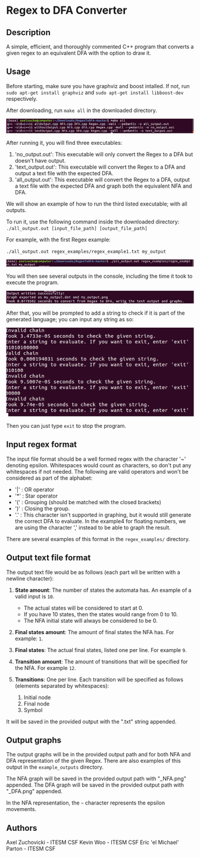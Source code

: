 # Regex to DFA Converter

## Description

A simple, efficient, and thoroughly commented C++ program that converts a given regex to an equivalent DFA with the option to draw it.

## Usage

Before starting, make sure you have graphviz and boost intalled.  If not, run `sudo apt-get install graphviz` and `sudo apt-get install libboost-dev` respectively.

After downloading, run `make all` in the downloaded directory.

![alt text](README_images/make.png)

After running it, you will find three executables:
1. 'no_output.out': This executable will only convert the Regex to a DFA but doesn't have output.
2. 'text_output.out': This executable will convert the Regex to a DFA and output a text file with the expected DFA.
3. 'all_output.out': This executable will convert the Regex to a DFA, output a text file with the expected DFA and graph both the equivalent NFA and DFA.

We will show an example of how to run the third listed executable; with all outputs.

To run it, use the following command inside the downloaded directory:
`./all_output.out [input_file_path] [output_file_path]`

For example, with the first Regex example:

`./all_output.out regex_examples/regex_example1.txt my_output`

![alt text](README_images/run.png)

You will then see several outputs in the console, including the time it took to execute the program.

![alt text](README_images/result.png)

After that, you will be prompted to add a string to check if it is part of the generated language; you can input any string as so:

![alt text](README_images/string_examples.png)

Then you can just type `exit` to stop the program.

## Input regex format

The input file format should be a well formed regex with the character '~' denoting epsilon.
Whitespaces would count as characters, so don't put any whitespaces if not needed.
The following are valid operators and won't be considered as part of the alphabet:
* '|' : OR operator
* '*' : Star operator
* '(' : Grouping (should be matched with the closed brackets)
* ')' : Closing the group.
* '.' : This character isn't supported in graphing, but it would still generate the correct DFA to evaluate. In the example4 for floating numbers, we are using the character ',' instead to be able to graph the result.

There are several examples of this format in the `regex_examples/` directory.

## Output text file format

The output text file would be as follows (each part wll be written with a newline character):

1. __State amount__: The number of states the automata has. An example of a valid input is `10`.
    * The actual states will be considered to start at 0.
    * If you have 10 states, then the states would range from 0 to 10.
    * The NFA initial state will always be considered to be 0.

2. __Final states amount__: The amount of final states the NFA has. For example: `1`.

3. __Final states__: The actual final states, listed one per line. For example `9`.

4. __Transition amount__: The amount of transitions that will be specified for the NFA. For example `12`.

5. __Transitions__: One per line. Each transition will be specified as follows (elements separated by whitespaces):
    1. Initial node
    2. Final node
    3. Symbol
    
It will be saved in the provided output with the ".txt" string appended.

## Output graphs

The output graphs will be in the provided output path and for both NFA and DFA representation of the given Regex.
There are also examples of this output in the `example_outputs` directory.

The NFA graph will be saved in the provided output path with "_NFA.png" appended. 
The DFA graph will be saved in the provided output path with "_DFA.png" appended.

In the NFA representation, the `~` character represents the epsilon movements.

## Authors

Axel Zuchovicki - ITESM CSF
Kevin Woo - ITESM CSF
Eric 'el Michael' Parton - ITESM CSF
